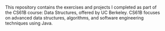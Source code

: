 This repository contains the exercises and projects I completed as part of the CS61B course: Data Structures, offered by UC Berkeley. CS61B focuses on advanced data structures, algorithms, and software engineering techniques using Java.
